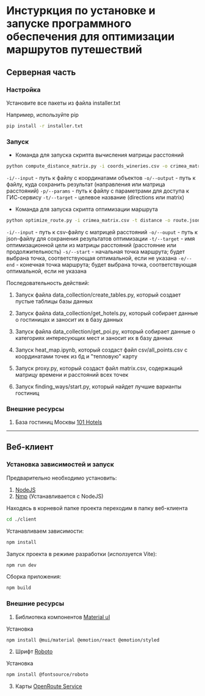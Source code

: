 # Инстуркция по установке и запуске программного обеспечения для оптимизации маршрутов путешествий

## Серверная часть

### Настройка
Установите все пакеты из файла installer.txt

Например, используйте pip
```bash
pip install -r installer.txt
```

### Запуск
* Команда для запуска скрипта вычисления матрицы расстояний
```bash
python compute_distance_matrix.py -i coords_wineries.csv -o crimea_matrix.csv -p params.yaml -t matrix
```

`-i/--input` - путь к файлу с координатами объектов
`-o/--output` - путь к файлу, куда сохранить результат (направления или матрица расстояний)
`-p/--params` - путь к файлу с параметрами для доступа к ГИС-сервису
`-t/--target` - целевое название (directions или matrix)

* Команда для запуска скрипта оптимизации маршрута
```bash
python optimize_route.py -i crimea_matrix.csv -t distance -o route.json -s 1 -e 1
```
`-i/--input` - путь к csv-файлу с матрицей расстояний
`-o/--ouput` - путь к json-файлу для сохранения результатов оптимизации
`-t/--target` - имя оптимизационной цели из матрицы расстояний (расстояние или продолжительность)
`-s/--start` - начальная точка маршрута; будет выбрана точка, соответствующая оптимальной, если не указана
`-e/--end` - конечная точка маршрута; будет выбрана точка, соответствующая оптимальной, если не указана

Последовательность действий:
1. Запуск файла data_collection/create_tables.py, который создает пустые таблицы базы данных
2. Запуск файла data_collection/get_hotels.py, который собирает данные о гостиницах и заносит их в базу данных
3. Запуск файла data_collection/get_poi.py, который собирает данные о категориях интересующих мест и заносит их в базу данных

4. Запуск heat_map.ipynb, который создаст файл csv/all_points.csv с координатами точек из бд и "тепловую" карту

5. Запуск proxy.py, который создаст файл matrix.csv, содержащий матрицу времени и расстояний всех точек
6. Запуск finding_ways/start.py, который найдет лучшие варианты гостиниц

### Внешние ресурсы

1. База гостиниц Москвы [101 Hotels](https://m.101hotels.com/main/cities/moskva/alphabetically#B)
---

## Веб-клиент

### Установка зависимостей и запуск

Предварительно необходимо установить:
1. [NodeJS](https://nodejs.org/en)
2. [Nmp](https://www.npmjs.com/) (Устанавливается с NodeJS)

Находясь в корневой папке проекта переходим в папку веб-клиента
```bash
cd ./client
```

Устанавливаем зависимости:
```bash
npm install
```

Запуск проекта в режиме разработки (исползуется Vite):
```bash
npm run dev
```

Сборка приложения:
```bash
npm build
```

### Внешние ресурсы

1. Библиотека компонентов [Material uI](https://mui.com/material-ui/)

Установка
```bash
npm install @mui/material @emotion/react @emotion/styled
```

2. Шрифт [Roboto](https://fonts.google.com/specimen/Roboto)

Установка
```bash
npm install @fontsource/roboto
```

3. Карты [OpenRoute Service](https://openrouteservice.org/)